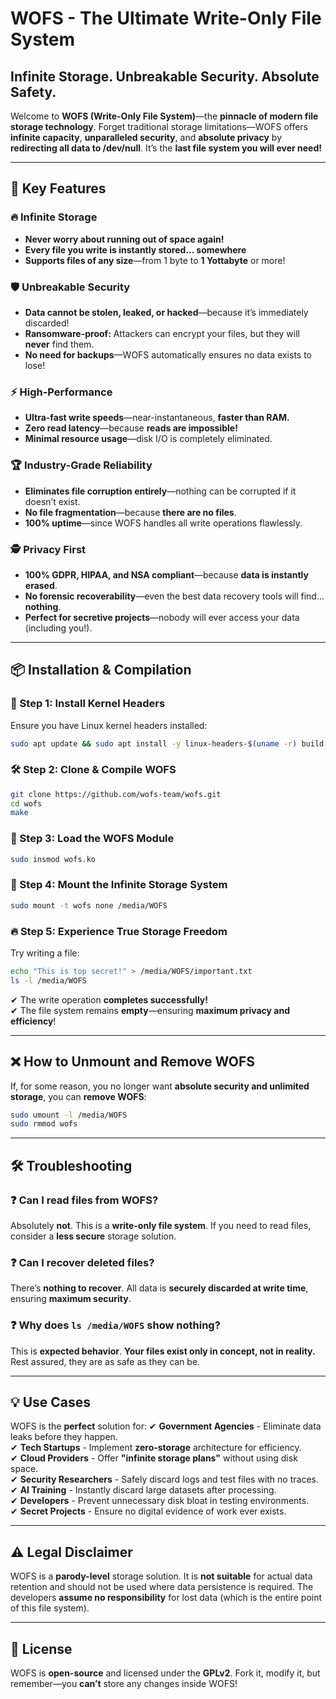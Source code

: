 # **WOFS - The Ultimate Write-Only File System**
## **Infinite Storage. Unbreakable Security. Absolute Safety.**

Welcome to **WOFS (Write-Only File System)**—the **pinnacle of modern file storage technology**. Forget traditional storage limitations—WOFS offers **infinite capacity**, **unparalleled security**, and **absolute privacy** by **redirecting all data to /dev/null**. It’s the **last file system you will ever need!**

---

## **🚀 Key Features**
### 🔥 **Infinite Storage**
- **Never worry about running out of space again!**  
- **Every file you write is instantly stored... somewhere**  
- **Supports files of any size**—from 1 byte to **1 Yottabyte** or more!  

### 🛡️ **Unbreakable Security**
- **Data cannot be stolen, leaked, or hacked**—because it’s immediately discarded!  
- **Ransomware-proof:** Attackers can encrypt your files, but they will **never** find them.  
- **No need for backups**—WOFS automatically ensures no data exists to lose!  

### ⚡ **High-Performance**
- **Ultra-fast write speeds**—near-instantaneous, **faster than RAM.**  
- **Zero read latency**—because **reads are impossible!**  
- **Minimal resource usage**—disk I/O is completely eliminated.  

### 🏆 **Industry-Grade Reliability**
- **Eliminates file corruption entirely**—nothing can be corrupted if it doesn’t exist.  
- **No file fragmentation**—because **there are no files**.  
- **100% uptime**—since WOFS handles all write operations flawlessly.  

### 🕵️ **Privacy First**
- **100% GDPR, HIPAA, and NSA compliant**—because **data is instantly erased**.  
- **No forensic recoverability**—even the best data recovery tools will find... **nothing**.  
- **Perfect for secretive projects**—nobody will ever access your data (including you!).  

---

## **📦 Installation & Compilation**
### **🔧 Step 1: Install Kernel Headers**
Ensure you have Linux kernel headers installed:
```bash
sudo apt update && sudo apt install -y linux-headers-$(uname -r) build-essential
```

### **🛠 Step 2: Clone & Compile WOFS**
```bash
git clone https://github.com/wofs-team/wofs.git
cd wofs
make
```

### **🚀 Step 3: Load the WOFS Module**
```bash
sudo insmod wofs.ko
```

### **📂 Step 4: Mount the Infinite Storage System**
```bash
sudo mount -t wofs none /media/WOFS
```

### **🔥 Step 5: Experience True Storage Freedom**
Try writing a file:
```bash
echo "This is top secret!" > /media/WOFS/important.txt
ls -l /media/WOFS
```
✔ The write operation **completes successfully!**  
✔ The file system remains **empty**—ensuring **maximum privacy and efficiency**!

---

## **❌ How to Unmount and Remove WOFS**
If, for some reason, you no longer want **absolute security and unlimited storage**, you can **remove WOFS**:
```bash
sudo umount -l /media/WOFS
sudo rmmod wofs
```

---

## **🛠 Troubleshooting**
### ❓ **Can I read files from WOFS?**
Absolutely **not**. This is a **write-only file system**. If you need to read files, consider a **less secure** storage solution.

### ❓ **Can I recover deleted files?**
There’s **nothing to recover**. All data is **securely discarded at write time**, ensuring **maximum security**.

### ❓ **Why does `ls /media/WOFS` show nothing?**
This is **expected behavior**. **Your files exist only in concept, not in reality.** Rest assured, they are as safe as they can be.

---

## **💡 Use Cases**
WOFS is the **perfect** solution for:
✔ **Government Agencies** - Eliminate data leaks before they happen.  
✔ **Tech Startups** - Implement **zero-storage** architecture for efficiency.  
✔ **Cloud Providers** - Offer **"infinite storage plans"** without using disk space.  
✔ **Security Researchers** - Safely discard logs and test files with no traces.  
✔ **AI Training** - Instantly discard large datasets after processing.  
✔ **Developers** - Prevent unnecessary disk bloat in testing environments.  
✔ **Secret Projects** - Ensure no digital evidence of work ever exists.  

---

## **⚠️ Legal Disclaimer**
WOFS is a **parody-level** storage solution. It is **not suitable** for actual data retention and should not be used where data persistence is required. The developers **assume no responsibility** for lost data (which is the entire point of this file system).

---

## **📜 License**
WOFS is **open-source** and licensed under the **GPLv2**. Fork it, modify it, but remember—you **can’t** store any changes inside WOFS!
